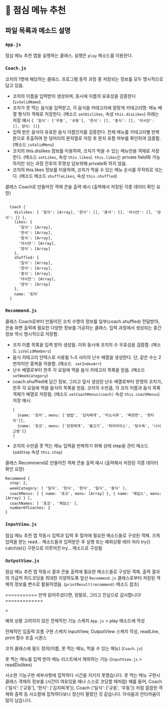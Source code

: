 # 🍚 점심 메뉴 추천

## 파일 목록과 메소드 설명

### `App.js`

점심 메뉴 추천 앱을 실행하는 클래스. 실행은 `play` 메소드를 이용한다.

### `Coach.js`

코치의 1명에 해당하는 클래스. 프로그램 동작 과정 중 저장되는 정보를 모두 명시적으로 담고 있음.

- 코치의 이름을 입력받아 생성되며, 동시에 이름의 유효성을 검증한다(`isValidName`).
- 코치가 못 먹는 음식을 입력받고, 각 음식을 카테고리에 알맞게 카테고리명: 메뉴 배열 형식의 객체로 저장한다. (메소드 `setDislikes`, 속성 `this.disLikes`) 아래는 저장 예시
  `{ '일식': ['우동', '규동'], '한식': [], '중식': [], '아시안': [], 양식: []}`
- 입력 받은 음식이 유효한 음식 이름인지를 검증한다. 전체 메뉴를 카테고리별 반복문으로 추출하여 한 덩어리의 문자열로 저장 후 문자 포함 여부를 확인하여 검증함. (메소드 `isValidMenu`)
- 코치의 this.dislikes 정보를 이용하여, 코치가 먹을 수 있는 메뉴만을 객체로 저장한다. (메소드 `setLikes`, 속성 `this.likes`). `this.likes`는 private field화 가능하지만 섞는 과정 전후의 투명성 담보위해 private화 하지 않음.
- 코치의 this.likes 정보를 이용하여, 코치가 먹을 수 있는 메뉴 순서를 무작위로 섞는다. (메소드 메소드 `shuffleLikes`, 속성 `this.shuffled`)

클래스 Coach로 만들어진 객체 콘솔 출력 예시 (출력해서 저장된 각종 데이터 확인 요망)

```

  Coach {
    dislikes: { '일식': [Array], '한식': [], '중식': [], '아시안': [], '양식': [] },
    likes: {
      '일식': [Array],
      '한식': [Array],
      '중식': [Array],
      '아시안': [Array],
      '양식': [Array]
    },
    shuffled: {
      '일식': [Array],
      '한식': [Array],
      '중식': [Array],
      '아시안': [Array],
      '양식': [Array]
    },
    name: '토미'
  }

```

### `Recommend.js`

클래스 Coach로부터 만들어진 코치 수명의 정보를 일부(coach.shuffled) 전달받아, 콘솔 화면 출력에 필요한 다양한 정보를 가공하는 클래스. 입력 과정에서 생성되는 중간 정보 역시 명시적으로 저장함.

- 코치 이름 목록을 입력 받아 생성됨. 이와 동시에 코치의 수 우효성을 검증함. (메소드 `isValidMembers`)
- 음식 카테고리 인덱스로 사용될 1~5 사이의 난수 배열을 생성한다. 단, 같은 수는 2번까지만 중복을 허용함. (메소드 ` setIndexArr`)
- 난수 배열로부터 한주 각 요일에 먹을 음식 카테고리 목록을 얻음. (메소드 `setWeekCategory`)
- coach.shuffled에 담긴 정보, 그리고 앞서 생성된 난수 배열로부터 한명의 코치가, 한주 각 요일에 먹을 음식의 목록을 얻음. 코치의 수만큼, 각 코치 이름과 음식 목록 객체가 배열로 저장됨. (메소드 `setCoachMenus(coach)` 속성 `this.coachMenus`)
  저장 예시:
  ```
  [
    {name: '토미', menu: ['쌈밥', '김치찌개', '미소시루', '짜장면', '팟타이']},
    {name: '포코', menu: ['된장찌개', '불고기`, '하이라이스', '탕수육', '나시고렝']}
  ]
  ```
- 코치의 수만큼 못 먹는 메뉴 입력을 반복하기 위해 상태 step을 관리 메소드 (`addStep` 속성 `this.step`)

클래스 Recommend로 만들어진 객체 콘솔 출력 예시 (출력해서 저장된 각종 데이터 확인 요망)

```
Recommend {
  step: 2,
  weekCategory: [ '일식', '한식', '한식', '일식', '중식' ],
  coachMenus: [ { name: '포코', menu: [Array] }, { name: '제임스', menu: [Array] } ],
  coachNames: [ '포코', '제임스' ],
  numberOfCoaches: 2
}
```

### `InputView.js`

점심 메뉴 추천 앱 작동시 입력과 입력 후 절차에 필요한 메소드들로 구성된 객체. 크게 입력을 받는 read... 메소드들과 입력받은 후 실행 또는 예외상황 에러 처리 try{} catch(e){} 구문으로 이루어진 try... 메소드로 구성됨

### `OutputView.js`

점심 메뉴 추천 앱 작동시 결과 콘솔 출력에 필요한 메소드들로 구성된 객체. 출력 결과의 가급적 하드코딩을 최대한 지양하도록 앞선 `Recommend.js` 클래스로부터 저장된 객체의 정보를 변수로 활용하였음. (`printResult(recommend)` 메소드 참조)

=========== 만약 읽어주셨다면, 정말로, 그리고 진심으로 감사합니다! =============

=

예외 상황 고려히지 않은 전체적인 기능 스케치
`App.js` > play 메소드에 작성

전체적인 입출력 흐름 구현 스케치
InputView, OutputView 스케치 작성,
readLine, print 함수 호출 시퀀스

코치 클래스에 필드 정의(이름, 못 먹는 메뉴, 먹을 수 있는 메뉴) (`Coach.js`)

못 먹는 메뉴를 입력 받아 메뉴 리스트에서 제외하는 기능 (`InputView.js` > readDislikes)

사소한 기능구현 세부사항에 집착하다 시간을 지키지 못했습니다.
못 먹는 메뉴 구현시 클래스 객체의 정보를 (시간이 여유있을 때나 스스로 코딩할 때처럼)
예를 들어,
Coach {'일식': ['규동'], '한식': ['김치찌개']},
Coach {'일식': ['규동', '우동']}
처럼 깔끔한 객채화 출력 등 사소함에 집착하다보니 정신이 팔렸던 것 같습니다.
아쉬움과 안타까움이 많이 남습니다.

